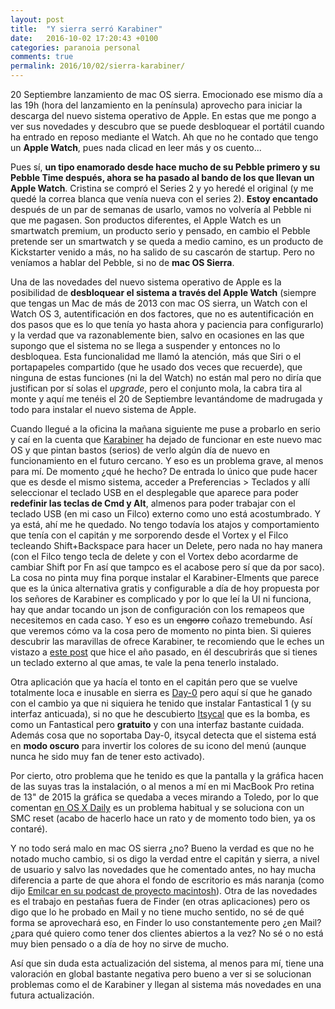 ```yaml
---
layout: post
title:  "Y sierra serró Karabiner"
date:   2016-10-02 17:20:43 +0100
categories: paranoia personal
comments: true
permalink: 2016/10/02/sierra-karabiner/
---
```

20 Septiembre lanzamiento de mac OS sierra. Emocionado ese mismo día a las 19h (hora del lanzamiento en la península) aprovecho para iniciar la descarga del nuevo sistema operativo de Apple. En estas que me pongo a ver sus novedades y descubro que se puede desbloquear el portátil cuando ha entrado en reposo mediante el Watch. Ah que no he contado que tengo un **Apple Watch**, pues nada clicad en leer más y os cuento...

<!--more-->

Pues sí, **un tipo enamorado desde hace mucho de su Pebble primero y su Pebble Time después, ahora se ha pasado al bando de los que llevan un Apple Watch**. Cristina se compró el Series 2 y yo heredé el original (y me quedé la correa blanca que venía nueva con el series 2). **Estoy encantado** después de un par de semanas de usarlo, vamos no volvería al Pebble ni que me pagasen. Son productos diferentes, el Apple Watch es un smartwatch premium, un producto serio y pensado, en cambio el Pebble pretende ser un smartwatch y se queda a medio camino, es un producto de Kickstarter venido a más, no ha salido de su cascarón de startup. Pero no veníamos a hablar del Pebble, si no de **mac OS Sierra**.

Una de las novedades del nuevo sistema operativo de Apple es la posibilidad de **desbloquear el sistema a través del Apple Watch** (siempre que tengas un Mac de más de 2013 con mac OS sierra, un Watch con el Watch OS 3, autentificación en dos factores, que no es autentificación en dos pasos que es lo que tenía yo hasta ahora y paciencia para configurarlo) y la verdad que va razonablemente bien, salvo en ocasiones en las que supongo que el sistema no se llega a suspender y entonces no lo desbloquea. Esta funcionalidad me llamó la atención, más que Siri o el portapapeles compartido (que he usado dos veces que recuerde), que ninguna de estas funciones (ni la del Watch) no están mal pero no diría que  justifican por sí solas el _upgrade_, pero el conjunto mola, la cabra tira al monte y aquí me tenéis el 20 de Septiembre levantándome de madrugada y todo para instalar el nuevo sistema de Apple.

Cuando llegué a la oficina la mañana siguiente me puse a probarlo en serio y caí en la cuenta que [Karabiner](https://pqrs.org/osx/karabiner/) ha dejado de funcionar en este nuevo mac OS y que pintan bastos (serios) de verlo algún día de nuevo en funcionamiento en el futuro cercano. Y eso es un problema grave, al menos para mí. De momento ¿qué he hecho? De entrada lo único que pude hacer que es desde el mismo sistema, acceder a Preferencias > Teclados y allí seleccionar el teclado USB en el desplegable que aparece para poder **redefinir las teclas de Cmd y Alt**, almenos para poder trabajar con el teclado USB (en mi caso un Filco) externo como uno está acostumbrado. Y ya está, ahí me he quedado. No tengo todavía los atajos y comportamiento que tenía con el capitán y me sorporendo desde el Vortex y el Filco tecleando Shift+Backspace para hacer un Delete, pero nada no hay manera (con el Filco tengo tecla de delete y con el Vortex debo acordarme de cambiar Shift por Fn así que tampco es el acabose pero sí que da por saco). La cosa no pinta muy fina porque instalar el Karabiner-Elments que parece que es la única alternativa gratis y configurable a día de hoy propuesta por los señores de Karabiner es complicado y por lo que leí la UI ni funciona, hay que andar tocando un json de configuración con los remapeos que necesitemos en cada caso. Y eso es un ~~engorro~~ coñazo tremebundo. Así que veremos cómo va la cosa pero de momento no pinta bien. Si quieres descubrir las maravillas de ofrece Karabiner, te recomiendo que le eches un vistazo a [este post](http://www.resistancefutile.com/2015/08/30/filco-majestouch-2-mac-os-x-karabiner/) que hice el año pasado, en él  descubrirás que si tienes un teclado externo al que amas, te vale la pena tenerlo instalado.

Otra aplicación que ya hacía el tonto en el capitán pero que se vuelve totalmente loca e inusable en sierra es [Day-0](http://www.shauninman.com/archive/2011/10/20/day_o_mac_menu_bar_clock) pero aquí sí que he ganado con el cambio ya que ni siquiera he tenido que instalar Fantastical 1 (y su interfaz anticuada), si no que he descubierto [Itsycal](https://www.mowglii.com/itsycal/) que es la bomba, es como un Fantastical pero **gratuito** y con una interfaz bastante cuidada. Además cosa que no soportaba Day-0, itsycal detecta que el sistema está en **modo oscuro** para invertir los colores de su icono del menú (aunque nunca he sido muy fan de tener esto activado).

Por cierto, otro problema que he tenido es que la pantalla y la gráfica hacen de las suyas tras la instalación, o al menos a mí en mi MacBook Pro retina de 13" de 2015 la gráfica se quedaba a veces mirando a Toledo, por lo que comentan [en OS X Daily](http://osxdaily.com/2016/09/24/troubleshooting-macos-sierra-problems/) es un problema habitual y se soluciona con un SMC reset (acabo de hacerlo hace un rato y de momento todo bien, ya os contaré).

Y no todo será malo en mac OS sierra ¿no? Bueno la verdad es que no he notado mucho cambio, si os digo la verdad entre el capitán y sierra, a nivel de usuario y salvo las novedades que he comentado antes, no hay mucha diferencia a parte de que ahora el fondo de escritorio es más naranja (como dijo [Emilcar en su podcast de proyecto macintosh](http://emilcar.fm/2016/09/24/34-vamos-a-dominar-macos-sierra/)). Otra de las novedades es el trabajo en pestañas fuera de Finder (en otras aplicaciones) pero os digo que lo he probado en Mail y no tiene mucho sentido, no sé de qué forma se aprovechará eso, en Finder lo uso constantemente pero ¿en Mail? ¿para qué quiero como tener dos clientes abiertos a la vez? No sé o no está muy bien pensado o a día de hoy no sirve de mucho.

Así que sin duda esta actualización del sistema, al menos para mí, tiene una valoración en global bastante negativa pero bueno a ver si se solucionan problemas como el de Karabiner y llegan al sistema más novedades en una futura actualización.
